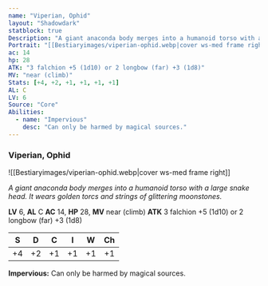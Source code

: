 ```yaml
---
name: "Viperian, Ophid"
layout: "Shadowdark"
statblock: true
Description: "A giant anaconda body merges into a humanoid torso with a large snake head. It wears golden torcs and strings of glittering moonstones."
Portrait: "[[Bestiaryimages/viperian-ophid.webp|cover ws-med frame right]]"
ac: 14
hp: 28
ATK: "3 falchion +5 (1d10) or 2 longbow (far) +3 (1d8)"
MV: "near (climb)"
Stats: [+4, +2, +1, +1, +1, +1]
AL: C
LV: 6
Source: "Core"
Abilities:
  - name: "Impervious"
    desc: "Can only be harmed by magical sources."
---
```


### Viperian, Ophid

![[Bestiaryimages/viperian-ophid.webp|cover ws-med frame right]]

_A giant anaconda body merges into a humanoid torso with a large snake head. It wears golden torcs and strings of glittering moonstones._

**LV** 6, **AL** C
**AC** 14, **HP** 28, **MV** near (climb)
**ATK** 3 falchion +5 (1d10) or 2 longbow (far) +3 (1d8)

|  S  |  D  |  C  |  I  |  W  |  Ch  |
|:---:|:---:|:---:|:---:|:---:|:----:|
| +4 | +2 | +1 | +1 | +1 | +1 |

**Impervious:** Can only be harmed by magical sources.

